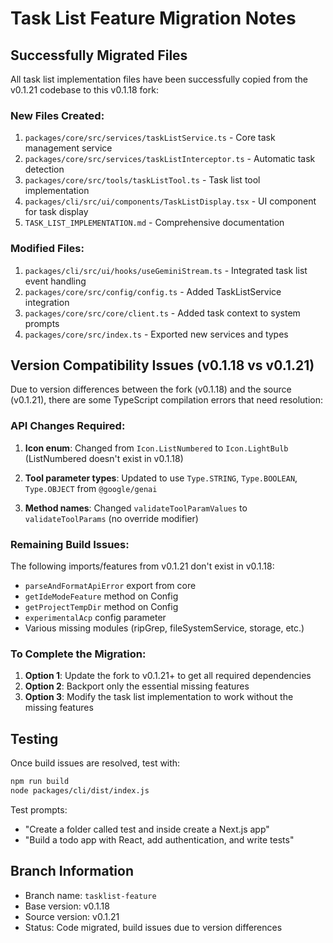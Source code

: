 # Task List Feature Migration Notes

## Successfully Migrated Files

All task list implementation files have been successfully copied from the v0.1.21 codebase to this v0.1.18 fork:

### New Files Created:
1. `packages/core/src/services/taskListService.ts` - Core task management service
2. `packages/core/src/services/taskListInterceptor.ts` - Automatic task detection
3. `packages/core/src/tools/taskListTool.ts` - Task list tool implementation
4. `packages/cli/src/ui/components/TaskListDisplay.tsx` - UI component for task display
5. `TASK_LIST_IMPLEMENTATION.md` - Comprehensive documentation

### Modified Files:
1. `packages/cli/src/ui/hooks/useGeminiStream.ts` - Integrated task list event handling
2. `packages/core/src/config/config.ts` - Added TaskListService integration
3. `packages/core/src/core/client.ts` - Added task context to system prompts
4. `packages/core/src/index.ts` - Exported new services and types

## Version Compatibility Issues (v0.1.18 vs v0.1.21)

Due to version differences between the fork (v0.1.18) and the source (v0.1.21), there are some TypeScript compilation errors that need resolution:

### API Changes Required:

1. **Icon enum**: Changed from `Icon.ListNumbered` to `Icon.LightBulb` (ListNumbered doesn't exist in v0.1.18)

2. **Tool parameter types**: Updated to use `Type.STRING`, `Type.BOOLEAN`, `Type.OBJECT` from `@google/genai`

3. **Method names**: Changed `validateToolParamValues` to `validateToolParams` (no override modifier)

### Remaining Build Issues:

The following imports/features from v0.1.21 don't exist in v0.1.18:
- `parseAndFormatApiError` export from core
- `getIdeModeFeature` method on Config
- `getProjectTempDir` method on Config
- `experimentalAcp` config parameter
- Various missing modules (ripGrep, fileSystemService, storage, etc.)

### To Complete the Migration:

1. **Option 1**: Update the fork to v0.1.21+ to get all required dependencies
2. **Option 2**: Backport only the essential missing features
3. **Option 3**: Modify the task list implementation to work without the missing features

## Testing

Once build issues are resolved, test with:
```bash
npm run build
node packages/cli/dist/index.js
```

Test prompts:
- "Create a folder called test and inside create a Next.js app"
- "Build a todo app with React, add authentication, and write tests"

## Branch Information

- Branch name: `tasklist-feature`
- Base version: v0.1.18
- Source version: v0.1.21
- Status: Code migrated, build issues due to version differences